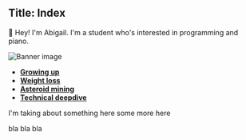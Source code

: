 Title: Index
---

👋 Hey! I'm Abigail. I'm a student who's interested in programming and piano.

![Banner image](https://images.unsplash.com/photo-1668682943720-8f0550431490?q=80&w=1470&auto=format&fit=crop&ixlib=rb-4.0.3&ixid=M3wxMjA3fDB8MHxwaG90by1wYWdlfHx8fGVufDB8fHx8fA%3D%3D)

- [**Growing up**]()
- [**Weight loss**]()
- [**Asteroid mining**]()
- [**Technical deepdive**]()

I'm taking about something here
some more here

bla bla bla